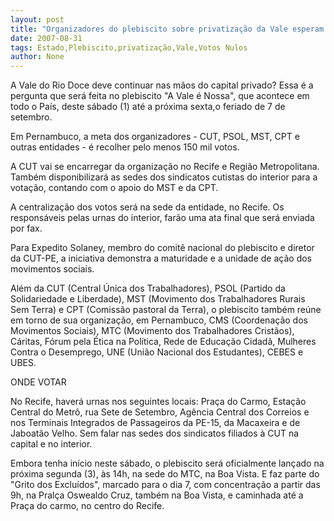 ```yaml
---
layout: post
title: "Organizadores do plebiscito sobre privatização da Vale esperam recolher 150 mil votos no Estado"
date: 2007-08-31
tags: Estado,Plebiscito,privatização,Vale,Votos Nulos
author: None
---
```

A Vale do Rio Doce deve continuar nas m&atilde;os do capital privado? Essa &eacute; a pergunta que ser&aacute; feita no plebiscito &quot;A Vale &eacute; Nossa&quot;, que acontece em todo o Pa&iacute;s, deste s&aacute;bado (1) at&eacute; a pr&oacute;xima sexta,o feriado de 7 de setembro. 

Em Pernambuco, a meta dos organizadores - CUT, PSOL, MST, CPT e outras entidades - &eacute; recolher pelo menos 150 mil votos. 

A CUT vai se encarregar da organiza&ccedil;&atilde;o no Recife e Regi&atilde;o Metropolitana. Tamb&eacute;m disponibilizar&aacute; as sedes dos sindicatos cutistas do interior para a vota&ccedil;&atilde;o, contando com o apoio do MST e da CPT. 

A centraliza&ccedil;&atilde;o dos votos ser&aacute; na sede da entidade, no Recife. Os respons&aacute;veis pelas urnas do interior, far&atilde;o uma ata final que ser&aacute; enviada por fax. 

Para Expedito Solaney, membro do comit&ecirc; nacional do plebiscito e diretor da CUT-PE, a iniciativa demonstra a maturidade e a unidade de a&ccedil;&atilde;o dos movimentos sociais. 

Al&eacute;m da CUT (Central &Uacute;nica dos Trabalhadores), PSOL (Partido da Solidariedade e Liberdade), MST (Movimento dos Trabalhadores Rurais Sem Terra) e CPT (Comiss&atilde;o pastoral da Terra), o plebiscito tamb&eacute;m re&uacute;ne em torno de sua organiza&ccedil;&atilde;o, em Pernambuco, CMS (Coordena&ccedil;&atilde;o dos Movimentos Sociais), MTC (Movimento dos Trabalhadores Crist&atilde;os), C&aacute;ritas, F&oacute;rum pela &Eacute;tica na Pol&iacute;tica, Rede de Educa&ccedil;&atilde;o Cidad&atilde;, Mulheres Contra o Desemprego, UNE (Uni&atilde;o Nacional dos Estudantes), CEBES e UBES. 

ONDE VOTAR 

No Recife, haver&aacute; urnas nos seguintes locais: Pra&ccedil;a do Carmo, Esta&ccedil;&atilde;o Central do Metr&ocirc;, rua Sete de Setembro, Ag&ecirc;ncia Central dos Correios e nos Terminais Integrados de Passageiros da PE-15, da Macaxeira e de Jaboat&atilde;o Velho. Sem falar nas sedes dos sindicatos filiados &agrave; CUT na capital e no interior. 

Embora tenha in&iacute;cio neste s&aacute;bado, o plebiscito ser&aacute; oficialmente lan&ccedil;ado na pr&oacute;xima segunda (3), &agrave;s 14h, na sede do MTC, na Boa Vista. E faz parte do &quot;Grito dos Exclu&iacute;dos&quot;, marcado para o dia 7, com concentra&ccedil;&atilde;o a partir das 9h, na Pral&ccedil;a Oswealdo Cruz, tamb&eacute;m na Boa Vista, e caminhada at&eacute; a Pra&ccedil;a do carmo, no centro do Recife. 